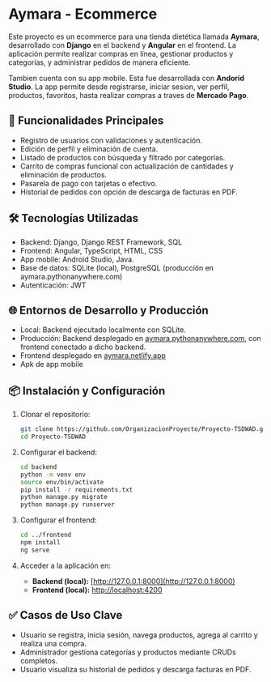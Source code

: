 # Aymara - Ecommerce

Este proyecto es un ecommerce para una tienda dietética llamada **Aymara**, desarrollado con **Django** en el backend y **Angular** en el frontend. La aplicación permite realizar compras en línea, gestionar productos y categorías, y administrar pedidos de manera eficiente.

Tambien cuenta con su app mobile. Esta fue desarrollada con **Andorid Studio**. La app permite desde registrarse, iniciar sesion, ver perfil, productos, favoritos, hasta realizar compras a traves de **Mercado Pago**.

## 🚀 **Funcionalidades Principales**

* Registro de usuarios con validaciones y autenticación.
* Edición de perfil y eliminación de cuenta.
* Listado de productos con búsqueda y filtrado por categorías.
* Carrito de compras funcional con actualización de cantidades y eliminación de productos.
* Pasarela de pago con tarjetas o efectivo.
* Historial de pedidos con opción de descarga de facturas en PDF.

## 🛠️ **Tecnologías Utilizadas**

* Backend: Django, Django REST Framework, SQL
* Frontend: Angular, TypeScript, HTML, CSS
* App mobile: Android Studio, Java.
* Base de datos: SQLite (local), PostgreSQL (producción en aymara.pythonanywhere.com)
* Autenticación: JWT

## 🌐 **Entornos de Desarrollo y Producción**

* Local: Backend ejecutado localmente con SQLite.
* Producción: Backend desplegado en [aymara.pythonanywhere.com](https://aymara.pythonanywhere.com), con frontend conectado a dicho backend.
* Frontend desplegado en [aymara.netlify.app](https://aymara.netlify.app)
* Apk de app mobile 


## 📦 **Instalación y Configuración**

1. Clonar el repositorio:

   ```bash
   git clone https://github.com/OrganizacionProyecto/Proyecto-TSDWAD.git
   cd Proyecto-TSDWAD
   ```

2. Configurar el backend:

   ```bash
   cd backend
   python -m venv env
   source env/bin/activate
   pip install -r requirements.txt
   python manage.py migrate
   python manage.py runserver
   ```

3. Configurar el frontend:

   ```bash
   cd ../frontend
   npm install
   ng serve
   ```

4. Acceder a la aplicación en:

   * **Backend (local):** [http://127.0.0.1:8000](http://127.0.0.1:8000)
   * **Frontend (local):** [http://localhost:4200](http://localhost:4200)

## ✅ **Casos de Uso Clave**

* Usuario se registra, inicia sesión, navega productos, agrega al carrito y realiza una compra.
* Administrador gestiona categorías y productos mediante CRUDs completos.
* Usuario visualiza su historial de pedidos y descarga facturas en PDF.

